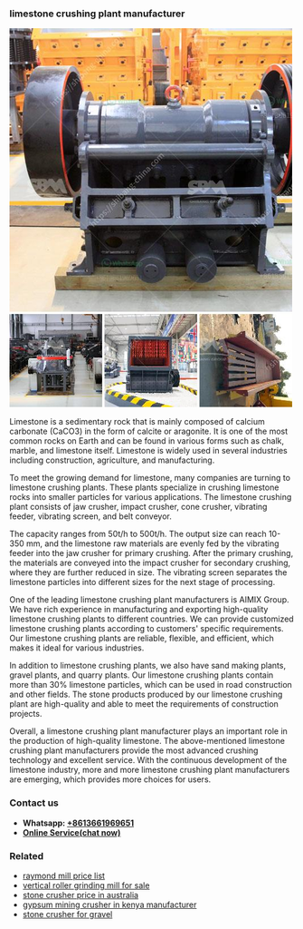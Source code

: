 <h3>limestone crushing plant manufacturer</h3><img src='1706773338.jpg' alt=''><p>Limestone is a sedimentary rock that is mainly composed of calcium carbonate (CaCO3) in the form of calcite or aragonite. It is one of the most common rocks on Earth and can be found in various forms such as chalk, marble, and limestone itself. Limestone is widely used in several industries including construction, agriculture, and manufacturing.</p><p>To meet the growing demand for limestone, many companies are turning to limestone crushing plants. These plants specialize in crushing limestone rocks into smaller particles for various applications. The limestone crushing plant consists of jaw crusher, impact crusher, cone crusher, vibrating feeder, vibrating screen, and belt conveyor.</p><p>The capacity ranges from 50t/h to 500t/h. The output size can reach 10-350 mm, and the limestone raw materials are evenly fed by the vibrating feeder into the jaw crusher for primary crushing. After the primary crushing, the materials are conveyed into the impact crusher for secondary crushing, where they are further reduced in size. The vibrating screen separates the limestone particles into different sizes for the next stage of processing.</p><p>One of the leading limestone crushing plant manufacturers is AIMIX Group. We have rich experience in manufacturing and exporting high-quality limestone crushing plants to different countries. We can provide customized limestone crushing plants according to customers' specific requirements. Our limestone crushing plants are reliable, flexible, and efficient, which makes it ideal for various industries.</p><p>In addition to limestone crushing plants, we also have sand making plants, gravel plants, and quarry plants. Our limestone crushing plants contain more than 30% limestone particles, which can be used in road construction and other fields. The stone products produced by our limestone crushing plant are high-quality and able to meet the requirements of construction projects.</p><p>Overall, a limestone crushing plant manufacturer plays an important role in the production of high-quality limestone. The above-mentioned limestone crushing plant manufacturers provide the most advanced crushing technology and excellent service. With the continuous development of the limestone industry, more and more limestone crushing plant manufacturers are emerging, which provides more choices for users.</p><h3>Contact us</h3><ul><li><strong>Whatsapp:&nbsp;<a href="https://wa.me/8613661969651">+8613661969651</a></strong></li><li><a href="https://swt.shibang-china.com/?git&amp;zhl&amp;limestone crushing plant manufacturer"><strong>Online Service(chat now)</strong></a></li></ul><h3>Related</h3><ul><li><a href='raymond mill price list.md'>raymond mill price list</a></li><li><a href='vertical roller grinding mill for sale.md'>vertical roller grinding mill for sale</a></li><li><a href='stone crusher price in australia.md'>stone crusher price in australia</a></li><li><a href='gypsum mining crusher in kenya manufacturer.md'>gypsum mining crusher in kenya manufacturer</a></li><li><a href='stone crusher for gravel.md'>stone crusher for gravel</a></li></ul>